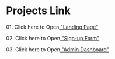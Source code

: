 <h1> Projects Link</h1>

<p>01. Click here to Open<a href="https://calm-mandazi-7d47ac.netlify.app/" target="_blank"> "Landing Page"</a></p>
<p>02. Click here to Open<a href="https://whimsical-moonbeam-a5b380.netlify.app/"> "Sign-up Form"</a></p>
<p>03. Click here to Open<a href="https://singular-gecko-b2f348.netlify.app/"> "Admin Dashboard"</a></p>
